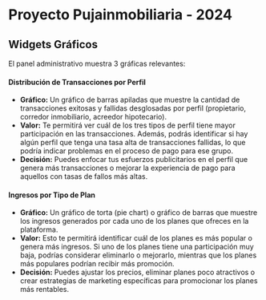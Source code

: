 # Proyecto Pujainmobiliaria - 2024

## Widgets Gráficos
El panel administrativo muestra 3 gráficas relevantes:

#### Distribución de Transacciones por Perfil

- **Gráfico:** Un gráfico de barras apiladas que muestre la cantidad de transacciones exitosas y fallidas desglosadas por perfil (propietario, corredor inmobiliario, acreedor hipotecario).
- **Valor:** Te permitirá ver cuál de los tres tipos de perfil tiene mayor participación en las transacciones. Además, podrás identificar si hay algún perfil que tenga una tasa alta de transacciones fallidas, lo que podría indicar problemas en el proceso de pago para ese grupo.
- **Decisión:** Puedes enfocar tus esfuerzos publicitarios en el perfil que genera más transacciones o mejorar la experiencia de pago para aquellos con tasas de fallos más altas.

#### Ingresos por Tipo de Plan
- **Gráfico:** Un gráfico de torta (pie chart) o gráfico de barras que muestre los ingresos generados por cada uno de los planes que ofreces en la plataforma.
- **Valor:** Esto te permitirá identificar cuál de los planes es más popular o genera más ingresos. Si uno de los planes tiene una participación muy baja, podrías considerar eliminarlo o mejorarlo, mientras que los planes más populares podrían recibir más promoción.
- **Decisión:** Puedes ajustar los precios, eliminar planes poco atractivos o crear estrategias de marketing específicas para promocionar los planes más rentables.
